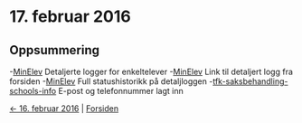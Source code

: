 # 17. februar 2016

## Oppsummering
-[MinElev](https://github.com/telemark/minelev) Detaljerte logger for enkeltelever
-[MinElev](https://github.com/telemark/minelev) Link til detaljert logg fra forsiden
-[MinElev](https://github.com/telemark/minelev) Full statushistorikk på detaljloggen
-[tfk-saksbehandling-schools-info](https://github.com/telemark/tfk-saksbehandling-schools-info) E-post og telefonnummer lagt inn

[<- 16. februar 2016](2016-02-16.md)  |  [Forsiden](../../index.md)